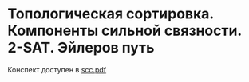 # Топологическая сортировка. Компоненты сильной связности. 2-SAT. Эйлеров путь

Конспект доступен в [scc.pdf](scc.pdf)
